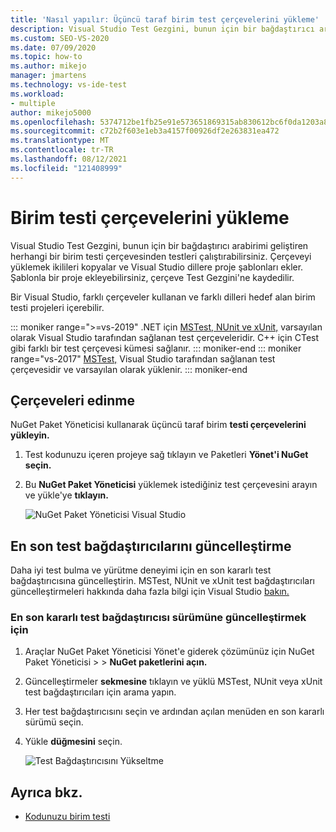 ```yaml
---
title: 'Nasıl yapılır: Üçüncü taraf birim test çerçevelerini yükleme'
description: Visual Studio Test Gezgini, bunun için bir bağdaştırıcı arabirimi geliştiren herhangi bir birim testi çerçevesinden testleri çalıştırabilirsiniz.
ms.custom: SEO-VS-2020
ms.date: 07/09/2020
ms.topic: how-to
ms.author: mikejo
manager: jmartens
ms.technology: vs-ide-test
ms.workload:
- multiple
author: mikejo5000
ms.openlocfilehash: 5374712be1fb25e91e573651869315ab830612bc6f0da1203a814573df7be429
ms.sourcegitcommit: c72b2f603e1eb3a4157f00926df2e263831ea472
ms.translationtype: MT
ms.contentlocale: tr-TR
ms.lasthandoff: 08/12/2021
ms.locfileid: "121408999"
---
```

# <a name="install-unit-test-frameworks"></a>Birim testi çerçevelerini yükleme

Visual Studio Test Gezgini, bunun için bir bağdaştırıcı arabirimi geliştiren herhangi bir birim testi çerçevesinden testleri çalıştırabilirsiniz. Çerçeveyi yüklemek ikilileri kopyalar ve Visual Studio dillere proje şablonları ekler. Şablonla bir proje ekleyebilirsiniz, çerçeve Test Gezgini'ne kaydedilir.

Bir Visual Studio, farklı çerçeveler kullanan ve farklı dilleri hedef alan birim testi projeleri içerebilir.

::: moniker range=">=vs-2019"
.NET için [MSTest, NUnit ve xUnit,](getting-started-with-unit-testing.md) varsayılan olarak Visual Studio tarafından sağlanan test çerçeveleridir. C++ için CTest gibi farklı bir test çerçevesi kümesi sağlanır.
::: moniker-end
::: moniker range="vs-2017"
[MSTest,](getting-started-with-unit-testing.md) Visual Studio tarafından sağlanan test çerçevesidir ve varsayılan olarak yüklenir.
::: moniker-end

## <a name="acquire-frameworks"></a>Çerçeveleri edinme

NuGet Paket Yöneticisi kullanarak üçüncü taraf birim **testi çerçevelerini yükleyin.**

1. Test kodunuzu içeren projeye sağ tıklayın ve Paketleri **Yönet'i NuGet seçin.**

2. Bu **NuGet Paket Yöneticisi** yüklemek istediğiniz test çerçevesini arayın ve yükle'ye **tıklayın.**

   ![NuGet Paket Yöneticisi Visual Studio](media/vs-2019/nuget-package-manager.png)

## <a name="update-to-the-latest-test-adapters"></a>En son test bağdaştırıcılarını güncelleştirme

Daha iyi test bulma ve yürütme deneyimi için en son kararlı test bağdaştırıcısına güncelleştirin. MSTest, NUnit ve xUnit test bağdaştırıcıları güncelleştirmeleri hakkında daha fazla bilgi için Visual Studio [bakın.](https://devblogs.microsoft.com/visualstudio/test-experience-improvements/)

### <a name="to-update-to-the-latest-stable-test-adapter-version"></a>En son kararlı test bağdaştırıcısı sürümüne güncelleştirmek için

1. Araçlar NuGet Paket Yöneticisi Yönet'e giderek çözümünüz için NuGet Paket Yöneticisi  >    >  **NuGet paketlerini açın.**

2. Güncelleştirmeler **sekmesine** tıklayın ve yüklü MSTest, NUnit veya xUnit test bağdaştırıcıları için arama yapın.

3. Her test bağdaştırıcısını seçin ve ardından açılan menüden en son kararlı sürümü seçin.

4. Yükle **düğmesini** seçin.

   ![Test Bağdaştırıcısını Yükseltme](media/install-adapter-upgrade.png)

## <a name="see-also"></a>Ayrıca bkz.

- [Kodunuzu birim testi](../test/unit-test-your-code.md)
